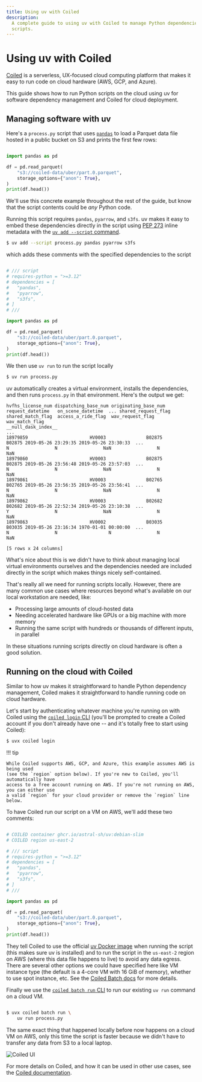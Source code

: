 ```yaml
---
title: Using uv with Coiled
description:
  A complete guide to using uv with Coiled to manage Python dependencies and deploy serverless
  scripts.
---
```


# Using uv with Coiled

[Coiled](https://coiled.io?utm_source=uv-docs) is a serverless, UX-focused cloud computing platform
that makes it easy to run code on cloud hardware (AWS, GCP, and Azure).

This guide shows how to run Python scripts on the cloud using uv for software dependency management
and Coiled for cloud deployment.

## Managing software with uv

Here's a `process.py` script that uses [`pandas`](https://pandas.pydata.org/docs/) to load a Parquet
data file hosted in a public bucket on S3 and prints the first few rows:

```python title="process.py"

import pandas as pd

df = pd.read_parquet(
    "s3://coiled-data/uber/part.0.parquet",
    storage_options={"anon": True},
)
print(df.head())
```

We'll use this concrete example throughout the rest of the guide, but know that the script contents
could be _any_ Python code.

Running this script requires `pandas`, `pyarrow`, and `s3fs`. uv makes it easy to embed these
dependencies directly in the script using [PEP 273](https://peps.python.org/pep-0723/) inline
metadata with the [`uv add --script` command](../scripts.md#declaring-script-dependencies).

```bash
$ uv add --script process.py pandas pyarrow s3fs
```

which adds these comments with the specified dependencies to the script

```python title="process.py" hl_lines="1-8"

# /// script
# requires-python = ">=3.12"
# dependencies = [
#   "pandas",
#   "pyarrow",
#   "s3fs",
# ]
# ///

import pandas as pd

df = pd.read_parquet(
    "s3://coiled-data/uber/part.0.parquet",
    storage_options={"anon": True},
)
print(df.head())
```

We then use `uv run` to run the script locally

```bash
$ uv run process.py
```

uv automatically creates a virtual environment, installs the dependencies, and then runs
`process.py` in that environment. Here's the output we get:

```
hvfhs_license_num dispatching_base_num originating_base_num    request_datetime   on_scene_datetime  ... shared_request_flag shared_match_flag  access_a_ride_flag  wav_request_flag  wav_match_flag
__null_dask_index__                                                                                                      ...
18979859                       HV0003               B02875               B02875 2019-05-26 23:29:35 2019-05-26 23:30:33  ...                   N                 N                 NaN                 N             NaN
18979860                       HV0003               B02875               B02875 2019-05-26 23:56:48 2019-05-26 23:57:03  ...                   N                 N                 NaN                 N             NaN
18979861                       HV0003               B02765               B02765 2019-05-26 23:56:35 2019-05-26 23:56:41  ...                   N                 N                 NaN                 N             NaN
18979862                       HV0003               B02682               B02682 2019-05-26 22:52:34 2019-05-26 23:10:38  ...                   Y                 N                 NaN                 N             NaN
18979863                       HV0002               B03035               B03035 2019-05-26 23:16:34 1970-01-01 00:00:00  ...                   N                 N                   N                 N             NaN

[5 rows x 24 columns]
```

What's nice about this is we didn't have to think about managing local virtual environments
ourselves and the dependencies needed are included directly in the script which makes things nicely
self-contained.

That's really all we need for running scripts locally. However, there are many common use cases
where resources beyond what's available on our local workstation are needed, like:

- Processing large amounts of cloud-hosted data
- Needing accelerated hardware like GPUs or a big machine with more memory
- Running the same script with hundreds or thousands of different inputs, in parallel

In these situations running scripts directly on cloud hardware is often a good solution.

## Running on the cloud with Coiled

Similar to how uv makes it straightforward to handle Python dependency management, Coiled makes it
straightforward to handle running code on cloud hardware.

Let's start by authenticating whatever machine you're running on with Coiled using the
[`coiled login` CLI](https://docs.coiled.io/user_guide/api.html?utm_source=uv-docs#coiled-login)
(you'll be prompted to create a Coiled account if you don't already have one -- and it's totally
free to start using Coiled):

```bash
$ uvx coiled login
```

!!! tip

    While Coiled supports AWS, GCP, and Azure, this example assumes AWS is being used
    (see the `region` option below). If you're new to Coiled, you'll automatically have
    access to a free account running on AWS. If you're not running on AWS, you can either use
    a valid `region` for your cloud provider or remove the `region` line below.

To have Coiled run our script on a VM on AWS, we'll add these two comments:

```python title="process.py" hl_lines="1-2"

# COILED container ghcr.io/astral-sh/uv:debian-slim
# COILED region us-east-2

# /// script
# requires-python = ">=3.12"
# dependencies = [
#   "pandas",
#   "pyarrow",
#   "s3fs",
# ]
# ///

import pandas as pd

df = pd.read_parquet(
    "s3://coiled-data/uber/part.0.parquet",
    storage_options={"anon": True},
)
print(df.head())
```

They tell Coiled to use the official
[uv Docker image](https://github.com/astral-sh/uv/pkgs/container/uv) when running the script (this
makes sure uv is installed) and to run the script in the `us-east-2` region on AWS (where this data
file happens to live) to avoid any data egress. There are several other options we could have
specified here like VM instance type (the default is a 4-core VM with 16 GiB of memory), whether to
use spot instance, etc. See the
[Coiled Batch docs](https://docs.coiled.io/user_guide/batch.html?utm_source=uv-docs) for more
details.

Finally we use the
[`coiled batch run` CLI](https://docs.coiled.io/user_guide/api.html?utm_source=uv-docs#coiled-batch-run)
to run our existing `uv run` command on a cloud VM.

```bash hl_lines="1"

$ uvx coiled batch run \
    uv run process.py
```

The same exact thing that happened locally before now happens on a cloud VM on AWS, only this time
the script is faster because we didn't have to transfer any data from S3 to a local laptop.

![Coiled UI](https://docs.coiled.io/_images/uv-coiled.png)

For more details on Coiled, and how it can be used in other use cases, see the
[Coiled documentation](https://docs.coiled.io?utm_source=uv-docs).
